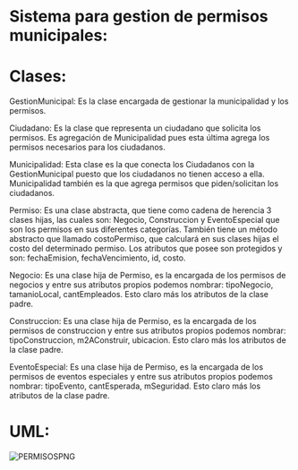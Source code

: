 # Sistema para gestion de permisos municipales:

# Clases:

GestionMunicipal: Es la clase encargada de gestionar la municipalidad y los permisos.

Ciudadano: Es la clase que representa un ciudadano que solicita los permisos. Es agregación de Municipalidad pues esta última agrega los permisos necesarios para los ciudadanos.

Municipalidad: Esta clase es la que conecta los Ciudadanos con la GestionMunicipal puesto que los ciudadanos no tienen acceso a ella. Municipalidad también es la que agrega permisos que piden/solicitan los ciudadanos.

Permiso: Es una clase abstracta, que tiene como cadena de herencia 3 clases hijas, las cuales son: Negocio, Construccion y EventoEspecial que son los permisos en sus diferentes categorías.
También tiene un método abstracto que llamado costoPermiso, que calculará en sus clases hijas el costo del determinado permiso.
Los atributos que posee son protegidos y son: fechaEmision, fechaVencimiento, id, costo.

Negocio: Es una clase hija de Permiso, es la encargada de los permisos de negocios y entre sus atributos propios podemos nombrar: tipoNegocio, tamanioLocal, cantEmpleados.
Esto claro más los atributos de la clase padre.

Construccion: Es una clase hija de Permiso, es la encargada de los permisos de construccion y entre sus atributos propios podemos nombrar: tipoConstruccion, m2AConstruir, ubicacion.
Esto claro más los atributos de la clase padre.

EventoEspecial: Es una clase hija de Permiso, es la encargada de los permisos de eventos especiales y entre sus atributos propios podemos nombrar: tipoEvento, cantEsperada, mSeguridad.
Esto claro más los atributos de la clase padre.

# UML:

![PERMISOSPNG](https://github.com/millrnv/GestionPermisos/assets/146766468/cca92afb-7e24-4182-a574-a5f51bc47e71)

